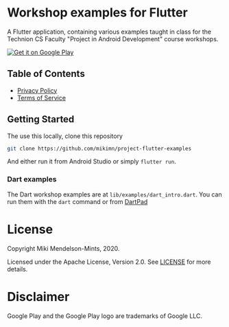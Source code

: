 # Workshop examples for Flutter

A Flutter application, containing various examples taught in class for the 
Technion CS Faculty "Project in Android Development" course workshops.

<a href='https://play.google.com/store/apps/details?id=com.mikimn.android_course&pcampaignid=pcampaignidMKT-Other-global-all-co-prtnr-py-PartBadge-Mar2515-1'><img alt='Get it on Google Play' src='https://play.google.com/intl/en_us/badges/static/images/badges/en_badge_web_generic.png'/></a>

## Table of Contents

* [Privacy Policy](docs/policy.md)
* [Terms of Service](docs/tos.md)

## Getting Started

The use this locally, clone this repository
```bash script
git clone https://github.com/mikimn/project-flutter-examples
```

And either run it from Android Studio or simply `flutter run`.

### Dart examples

The Dart workshop examples are at `lib/examples/dart_intro.dart`. You can run them with the `dart` command or from [DartPad](https://dartpad.dev/)

# License

Copyright Miki Mendelson-Mints, 2020.

Licensed under the Apache License, Version 2.0. See [LICENSE](./LICENSE) for more details.

# Disclaimer

Google Play and the Google Play logo are trademarks of Google LLC.